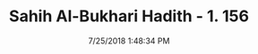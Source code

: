 ---
title        : "Sahih Al-Bukhari Hadith - 1. 156"
date         : 7/25/2018 1:48:34 PM
draft        : false
type         : "hadith"
layout       : "hadith"
BookCode     : "SHB"
VolumeNumber : "1"
HadithNumber : "156"
categories  :  ["Ablution-Do not hold the private parts with the right hand while urinating"]
tags  :  ["Abu Qatada"]
---